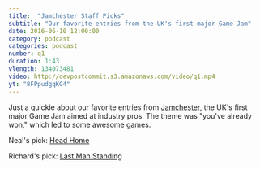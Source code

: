 ```yaml
---
title:  "Jamchester Staff Picks"
subtitle: "Our favorite entries from the UK's first major Game Jam"
date: 2016-06-10 12:00:00
category: podcast
categories: podcast
number: q1
duration: 1:43
vlength: 134073481
video: http://devpostcommit.s3.amazonaws.com/video/q1.mp4
yt: "8FPpudgqKG4"
---
```


Just a quickie about our favorite entries from [Jamchester](http://jamchester.devpost.com/submissions), the UK's first major Game Jam aimed at industry pros. The theme was "you've already won," which led to some awesome games.

Neal's pick: [Head Home](http://devpost.com/software/acid-nerve-feat-angus-dick-aiuq4y)

Richard's pick: [Last Man Standing](http://devpost.com/software/clever-beans-zxn79o)
